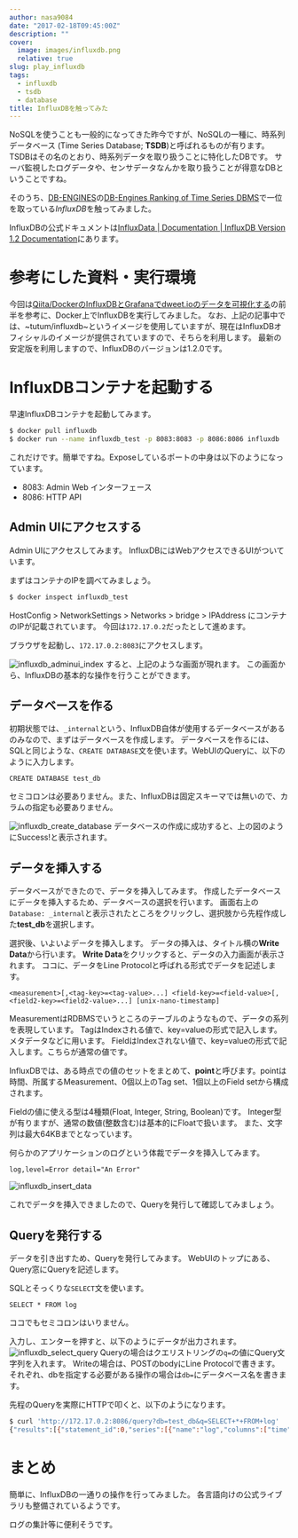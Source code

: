 ```yaml
---
author: nasa9084
date: "2017-02-18T09:45:00Z"
description: ""
cover:
  image: images/influxdb.png
  relative: true
slug: play_influxdb
tags:
  - influxdb
  - tsdb
  - database
title: InfluxDBを触ってみた
---
```



NoSQLを使うことも一般的になってきた昨今ですが、NoSQLの一種に、時系列データベース (Time Series Database; **TSDB**)と呼ばれるものが有ります。
TSDBはその名のとおり、時系列データを取り扱うことに特化したDBです。
サーバ監視したログデータや、センサデータなんかを取り扱うことが得意なDBということですね。

そのうち、[DB-ENGINES](http://db-engines.com/)の[DB-Engines Ranking of Time Series DBMS](http://db-engines.com/en/ranking/time+series+dbms)で一位を取っている*InfluxDB*を触ってみました。

InfluxDBの公式ドキュメントは[InfluxData | Documentation | InfluxDB Version 1.2 Documentation](https://docs.influxdata.com/influxdb/v1.0/)にあります。

# 参考にした資料・実行環境
今回は[Qiita/DockerのInfluxDBとGrafanaでdweet.ioのデータを可視化する](http://qiita.com/masato/items/eab9f76f21cbfd7c9b92)の前半を参考に、Docker上でInfluxDBを実行してみました。
なお、上記の記事中では、~tutum/influxdb~というイメージを使用していますが、現在はInfluxDBオフィシャルのイメージが提供されていますので、そちらを利用します。
最新の安定版を利用しますので、InfluxDBのバージョンは1.2.0です。

# InfluxDBコンテナを起動する
早速InfluxDBコンテナを起動してみます。
``` bash
$ docker pull influxdb
$ docker run --name influxdb_test -p 8083:8083 -p 8086:8086 influxdb
```

これだけです。簡単ですね。Exposeしているポートの中身は以下のようになっています。
* 8083: Admin Web インターフェース
* 8086: HTTP API

## Admin UIにアクセスする
Admin UIにアクセスしてみます。
InfluxDBにはWebアクセスできるUIがついています。

まずはコンテナのIPを調べてみましょう。
``` bash
$ docker inspect influxdb_test
```
HostConfig > NetworkSettings > Networks > bridge > IPAddress にコンテナのIPが記載されています。
今回は`172.17.0.2`だったとして進めます。

ブラウザを起動し、`172.17.0.2:8083`にアクセスします。

![influxdb_adminui_index](images/influxdb_adminui_index.png)
すると、上記のような画面が現れます。
この画面から、InfluxDBの基本的な操作を行うことができます。

## データベースを作る
初期状態では、`_internal`という、InfluxDB自体が使用するデータベースがあるのみなので、まずはデータベースを作成します。
データベースを作るには、SQLと同じような、`CREATE DATABASE`文を使います。WebUIのQueryに、以下のように入力します。
```
CREATE DATABASE test_db
```
セミコロンは必要ありません。また、InfluxDBは固定スキーマでは無いので、カラムの指定も必要ありません。

![influxdb_create_database](images/influxdb_create_database.png)
データベースの作成に成功すると、上の図のようにSuccess!と表示されます。

## データを挿入する
データベースができたので、データを挿入してみます。
作成したデータベースにデータを挿入するため、データベースの選択を行います。
画面右上の`Database: _internal`と表示されたところをクリックし、選択肢から先程作成した**test_db**を選択します。

選択後、いよいよデータを挿入します。
データの挿入は、タイトル横の**Write Data**から行います。
**Write Data**をクリックすると、データの入力画面が表示されます。
ココに、データをLine Protocolと呼ばれる形式でデータを記述します。
```
<measurement>[,<tag-key>=<tag-value>...] <field-key>=<field-value>[,<field2-key>=<field2-value>...] [unix-nano-timestamp]
```

MeasurementはRDBMSでいうところのテーブルのようなもので、データの系列を表現しています。
TagはIndexされる値で、key=valueの形式で記入します。メタデータなどに用います。
FieldはIndexされない値で、key=valueの形式で記入します。こちらが通常の値です。

InfluxDBでは、ある時点での値のセットをまとめて、**point**と呼びます。pointは時間、所属するMeasurement、0個以上のTag set、1個以上のField setから構成されます。

Fieldの値に使える型は4種類(Float, Integer, String, Boolean)です。
Integer型が有りますが、通常の数値(整数含む)は基本的にFloatで扱います。
また、文字列は最大64KBまでとなっています。

何らかのアプリケーションのログという体裁でデータを挿入してみます。
```
log,level=Error detail="An Error"
```
![influxdb_insert_data](images/influxdb_insert_data.png)

これでデータを挿入できましたので、Queryを発行して確認してみましょう。

## Queryを発行する
データを引き出すため、Queryを発行してみます。
WebUIのトップにある、Query窓にQueryを記述します。

SQLとそっくりな`SELECT`文を使います。
```
SELECT * FROM log
```
ココでもセミコロンはいりません。

入力し、エンターを押すと、以下のようにデータが出力されます。
![influxdb_select_query](images/influxdb_select_query.png)
Queryの場合はクエリストリングの`q=`の値にQuery文字列を入れます。
Writeの場合は、POSTのbodyにLine Protocolで書きます。
それぞれ、dbを指定する必要がある操作の場合は`db=`にデータベース名を書きます。

先程のQueryを実際にHTTPで叩くと、以下のようになります。
``` bash
$ curl 'http://172.17.0.2:8086/query?db=test_db&q=SELECT+*+FROM+log'
{"results":[{"statement_id":0,"series":[{"name":"log","columns":["time","detail","level"],"values":[["2017-02-18T09:21:45.251016378Z","An Error","Error"]]}]}]}
```

# まとめ
簡単に、InfluxDBの一通りの操作を行ってみました。
各言語向けの公式ライブラリも整備されているようです。

ログの集計等に便利そうです。

